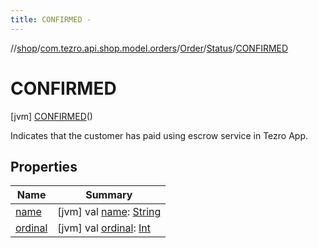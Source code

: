 ```yaml
---
title: CONFIRMED -
---
```

//[shop](../../../../../index.md)/[com.tezro.api.shop.model.orders](../../../index.md)/[Order](../../index.md)/[Status](../index.md)/[CONFIRMED](index.md)



# CONFIRMED  
 [jvm] [CONFIRMED](index.md)()  


Indicates that the customer has paid using escrow service in Tezro App.

   


## Properties  
  
|  Name |  Summary | 
|---|---|
| <a name="com.tezro.api.shop.model.orders/Order.Status.CONFIRMED/name/#/PointingToDeclaration/"></a>[name](name.md)| <a name="com.tezro.api.shop.model.orders/Order.Status.CONFIRMED/name/#/PointingToDeclaration/"></a> [jvm] val [name](name.md): [String](https://kotlinlang.org/api/latest/jvm/stdlib/kotlin/-string/index.html)   <br>|
| <a name="com.tezro.api.shop.model.orders/Order.Status.CONFIRMED/ordinal/#/PointingToDeclaration/"></a>[ordinal](ordinal.md)| <a name="com.tezro.api.shop.model.orders/Order.Status.CONFIRMED/ordinal/#/PointingToDeclaration/"></a> [jvm] val [ordinal](ordinal.md): [Int](https://kotlinlang.org/api/latest/jvm/stdlib/kotlin/-int/index.html)   <br>|

